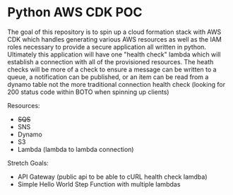 # Python AWS CDK POC

The goal of this repository is to spin up a cloud formation stack with AWS CDK which handles generating various AWS resources as well as the IAM roles necessary to provide a secure application all written in python. Ultimately this application will have one "health check" lambda which will establish a connection with all of the provisioned resources. The heath checks will be more of a check to ensure a message can be written to a queue, a notification can be published, or an item can be read from a dynamo table not the more traditional connection health check (looking for 200 status code within BOTO when spinning up clients)

Resources:

- ~~SQS~~
- SNS
- Dynamo
- S3
- Lambda (lambda to lambda connection)

Stretch Goals:

- API Gateway (public api to be able to cURL health check lamdba)
- Simple Hello World Step Function with multiple lambdas
